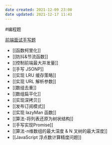 ```yaml
---
date created: 2021-12-09 23:00
date updated: 2021-12-17 11:43
---
```


#编程题

[前端面试手写题](https://github.com/Mayandev/fe-interview-handwrite/blob/master/README.md)

- [[函数柯里化]]
- [[防抖&节流函数]]
- [[控制前端最大并发量]]
- [[手写 JSONP]]
- [[实现 LRU 缓存策略]]
- [[实现 URL 解析参数]]
- [[数组去重]]
- [[数组扁平化]]
- [[实现深拷贝]]
- [[发布订阅模式]]
- [[实现 lazyMan 函数]]
- [[算法-将列表还原为树状结构]]
- [[手写实现Promise]] 
- [[算法-n维数组的最大深度 & N 叉树的最大深度]]
- [[JavaScript 浮点数计算精度问题]]